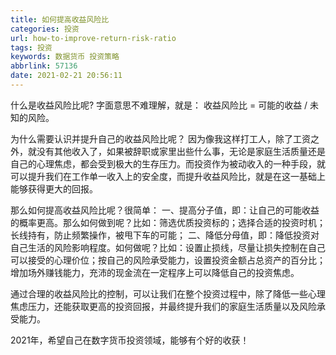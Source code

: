 ```yaml
---
title: 如何提高收益风险比
categories: 投资
url: how-to-improve-return-risk-ratio
tags: 投资
keywords: 数据货币 投资策略
abbrlink: 57136
date: 2021-02-21 20:56:11
---
```


什么是收益风险比呢?  字面意思不难理解，就是： 收益风险比 = 可能的收益 / 未知的风险。

为什么需要认识并提升自己的收益风险比呢？ 因为像我这样打工人，除了工资之外，就没有其他收入了，如果被辞职或家里出些什么事，无论是家庭生活质量还是自己的心理焦虑，都会受到极大的生存压力。而投资作为被动收入的一种手段，就可以提升我们在工作单一收入上的安全度，而提升收益风险比，就是在这一基础上能够获得更大的回报。

那么如何提高收益风险比呢？很简单：
一、提高分子值，即：让自己的可能收益的概率更高。那么如何做到呢？比如：筛选优质投资标的；选择合适的投资时机；长线持有，防止频繁操作，被甩下车的可能；
二、降低分母值，即：降低投资对自己生活的风险影响程度。如何做呢？比如：设置止损线，尽量让损失控制在自己可以接受的心理价位；按自己的风险承受能力，设置投资金额占总资产的百分比；增加场外赚钱能力，充沛的现金流在一定程序上可以降低自己的投资焦虑。

通过合理的收益风险比的控制，可以让我们在整个投资过程中，除了降低一些心理焦虑压力，还能获取更高的投资回报，并最终提升我们的家庭生活质量以及风险承受能力。

2021年，希望自己在数字货币投资领域，能够有个好的收获！
